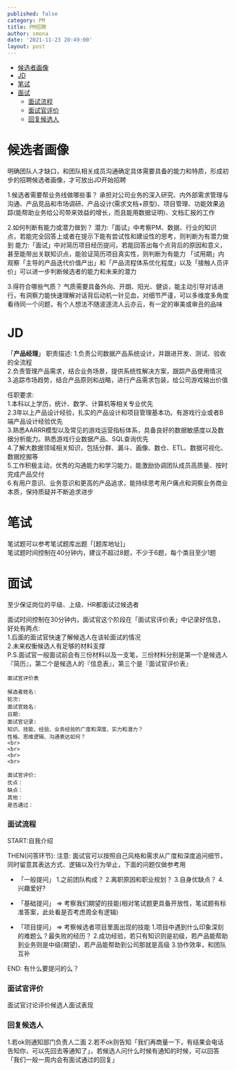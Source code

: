 ```yaml
---
published: false
category: PM
title: PM招聘
author: smona
date: '2021-11-23 20:49:00'
layout: post
---
```

- [候选者画像](#候选者画像)
- [JD](#jd)
- [笔试](#笔试)
- [面试](#面试)
    - [面试流程](#面试流程)
    - [面试官评价](#面试官评价)
    - [回复候选人](#回复候选人)


# 候选者画像
明确团队人才缺口，和团队相关成员沟通确定具体需要具备的能力和特质，形成初步的招聘候选者画像，才可放出JD开始招聘

1.候选者需要帮业务线做哪些事？
承担对公司业务的深入研究、内外部需求管理与沟通、产品竞品和市场调研、产品设计(需求文档+原型)、项目管理、功能效果追踪(能帮助业务给公司带来效益的增长，而且能用数据证明)、文档汇报的工作

2.如何判断有能力或潜力做到？
潜力:「面试」中考察PM、数据、行业的知识点，若能完全回答上或者在提示下能有尝试性和建设性的思考，则判断为有潜力做到
能力:「面试」中对简历项目经历提问，若能回答出每个点背后的原因和意义，甚至能带出关联知识点，能验证简历项目真实性，则判断为有能力
「试用期」内观察「主导的产品迭代价值产出」和「产品流程体系优化程度」以及「接触人员评价」可以进一步判断候选者的能力和未来的潜力

3.得符合哪些气质？
气质需要具备外向、开朗、阳光、健谈，能主动引导对话进行，有洞察力能快速理解对话背后动机一针见血，对细节严谨，可以多维度多角度看待同一个问题，有个人想法不随波逐流人云亦云，有一定的审美或审丑的品味

# JD

「**产品经理**」
职责描述:
1.负责公司数据产品系统设计，并跟进开发、测试、验收的全流程  
2.负责管理产品需求，结合业务场景，提供系统性解决方案，跟踪产品使用情况  
3.追踪市场趋势，结合产品原则和战略，进行产品需求包装，给公司游戏输出价值  

任职要求:  
1.本科以上学历，统计、数学、计算机等相关专业优先  
2.3年以上产品设计经验，扎实的产品设计和项目管理基本功。有游戏行业或者B端产品设计经验优先  
3.熟悉AARRR模型以及常见的游戏运营指标体系，具备良好的数据敏感度以及数据分析能力。熟悉游戏行业数据产品、SQL查询优先  
4.了解大数据领域相关知识，包括分群、漏斗、画像、数仓、ETL、数据可视化、数据挖掘等  
5.工作积极主动，优秀的沟通能力和学习能力，能激励协调团队成员高质量、按时完成产品交付  
6.有用户意识、业务意识和更高的产品追求，能持续思考用户痛点和洞察业务商业本质，保持质疑并不断追求进步  


# 笔试
笔试题可以参考笔试题库出题「[题库地址]」  
笔试题时间控制在40分钟内，建议不超过8题，不少于6题，每个类目至少1题  

# 面试
至少保证岗位的平级、上级、HR都面试过候选者  

面试时间控制在30分钟内，面试官这个阶段在「面试官评价表」中记录好信息，好处有两点:  
1.后面的面试官快速了解候选人在该轮面试的情况  
2.未来权衡候选人有足够的材料支撑  
P.S.面试官一般面试前会有三份材料以及一支笔，三份材料分别是第一个是候选人『简历』，第二个是候选人的『信息表』，第三个是『面试官评价表』  


```
面试官评价表

候选者姓名:
轮次:
面试官姓名:
日期:
面试官记录:
知识、技能、经验、业务经验的广度和深度、实力和潜力？
性格、思维逻辑、沟通表达如何？
<br>
<br>
<br>
<br>

面试官评价:
优点：
缺点：
其他：
是否通过：

```

### 面试流程
START:自我介绍

THEN(问答环节):
注意: 面试官可以按照自己风格和需求从广度和深度追问细节，同时留意其表达方式、逻辑以及行为举止，下面的问题仅做参考用

- 「一般提问」
1.之前团队构成？
2.离职原因和职业规划？
3.自身优缺点？
4.兴趣爱好?

- 「基础提问」  => 考察我们期望的技能(相对笔试题更具备开放性，笔试题有标准答案，此处看是否考虑周全有逻辑)

- 「项目提问」 => 考察候选者项目里面出现的技能
1.项目中遇到什么印象深刻的难题么？最失败的经历？
2.成功经验，若只有知识则是初级，若产品能帮助到业务则是中级(期望)，若产品能帮助到公司那就是高级
3.协作效率，和团队互补

END:
有什么要提问的么？

### 面试官评价
面试官讨论评价候选人面试表现

### 回复候选人
1.若ok则通知部门负责人二面
2.若不ok则告知「我们再商量一下，有结果会电话告知你，可以先回去等通知了」，若候选人问什么时候有通知的时候，可以回答「我们一般一周内会有面试通过的回复」